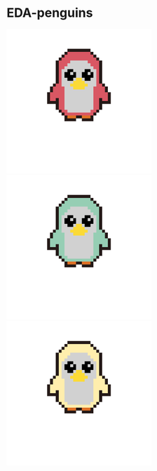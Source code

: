 # EDA-penguins
<img src='./imgs/pinguino1-export.png' width='330'><img src='./imgs/pinguino2-export.png' width='330' align='justify'><img src='./imgs/pinguino3-export.png' width='330'>
